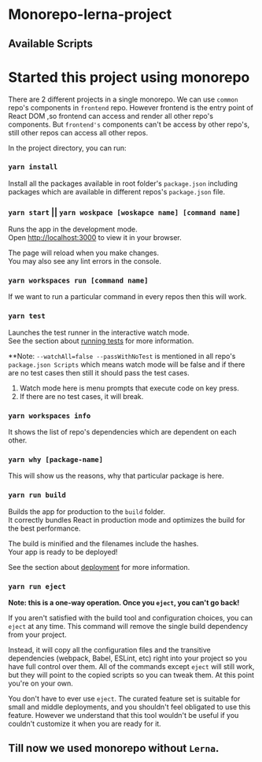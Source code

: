 # Monorepo-lerna-project

## Available Scripts

# Started this project using monorepo

There are 2 different projects in a single monorepo. We can use `common` repo's components in `frontend` repo. However frontend is the entry point of React DOM ,so frontend can access and render all other repo's components. But `frontend's` components can't be access by other repo's, still other repos can access all other repos.

In the project directory, you can run:

### `yarn install`

Install all the packages available in root folder's `package.json` including packages which are available in different repos's `package.json` file.


### `yarn start` || `yarn woskpace [woskapce name] [command name]`

Runs the app in the development mode.\
Open [http://localhost:3000](http://localhost:3000) to view it in your browser.

The page will reload when you make changes.\
You may also see any lint errors in the console.

### `yarn workspaces run [command name]`

If we want to run a particular command in every repos then this will work.


### `yarn test`

Launches the test runner in the interactive watch mode.\
See the section about [running tests](https://facebook.github.io/create-react-app/docs/running-tests) for more information.

**Note: `--watchAll=false --passWithNoTest` is mentioned in all repo's `package.json Scripts` which means watch mode will be false and if there are no test cases then still it should pass the test cases.
  1. Watch mode here is menu prompts that execute code on key press.
  2. If there are no test cases, it will break.

### `yarn workspaces info`

It shows the list of repo's dependencies which are dependent on each other.

### `yarn why [package-name]`

This will show us the reasons, why that particular package is here.

### `yarn run build`

Builds the app for production to the `build` folder.\
It correctly bundles React in production mode and optimizes the build for the best performance.

The build is minified and the filenames include the hashes.\
Your app is ready to be deployed!

See the section about [deployment](https://facebook.github.io/create-react-app/docs/deployment) for more information.

### `yarn run eject`

**Note: this is a one-way operation. Once you `eject`, you can't go back!**

If you aren't satisfied with the build tool and configuration choices, you can `eject` at any time. This command will remove the single build dependency from your project.

Instead, it will copy all the configuration files and the transitive dependencies (webpack, Babel, ESLint, etc) right into your project so you have full control over them. All of the commands except `eject` will still work, but they will point to the copied scripts so you can tweak them. At this point you're on your own.

You don't have to ever use `eject`. The curated feature set is suitable for small and middle deployments, and you shouldn't feel obligated to use this feature. However we understand that this tool wouldn't be useful if you couldn't customize it when you are ready for it.


## Till now we used monorepo without `Lerna`.
